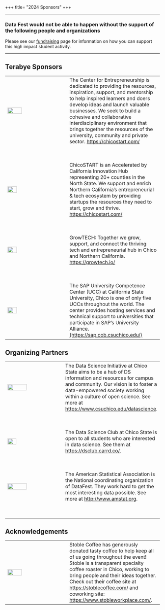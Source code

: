 +++
title= "2024 Sponsors"
+++


----

### Data Fest would not be able to happen without the support of the following people and organizations

Please see our [fundraising](../fundraising/) page for information on how you can support this high impact student activity. 

----

## Terabye Sponsors


<table border="0" align="center">
<colgroup>
<col width="40%" />
<col width="60%" />
</colgroup>

  <tbody>
 <tr>
    <td align="left" markdown="span"><img src="../img/clients/CFE_BUS_wildcat_horizontal.png" style="width:50%"></img></td>
    <td>The Center for Entrepreneurship is dedicated to providing the resources, inspiration, support, and mentorship to help inspired learners and doers develop ideas and launch valuable businesses. We seek to build a cohesive and collaborative interdisciplinary environment that brings together the resources of the university, community and private sector.
        <a href ="https://chicostart.com/">https://chicostart.com/</a></td>
  </tr>
  
  
  <tr><td height= "50"> </td> <td></td></tr>
 
 <tr>
    <td align="left" markdown="span"><img src="../img/clients/cs_logo_stacked.png" style="width:40%"></img></td>
    <td>ChicoSTART is an Accelerated by California Innovation Hub representing 20+ counties in the North State. We support and enrich Northern California’s entrepreneurial & tech ecosystem by providing startups the resources they need to start, grow and thrive. 
        <a href ="https://chicostart.com/">https://chicostart.com/</a></td>
  </tr>
  
  <tr><td height= "50"> </td> <td></td></tr>

  <tr>
    <td align="left" markdown="span"><img src="../img/clients/gt_logo_stacked.png" style="width:40%"></img></td>
    <td> GrowTECH: Together we grow, support, and connect the thriving tech and entrepreneurial hub in Chico and Northern California.
        <a href ="https://growtech.io//">https://growtech.io/</a></td>
  </tr>
  

  <tr><td height= "50"> </td> <td></td></tr>

  <tr>
    <td align="left" markdown="span"><img src="../img/clients/sap.jpeg" style="width:40%"></img></td>
    <td> The SAP University Competence Center (UCC) at California State University, Chico is one of only five UCCs throughout the world. The center provides hosting services and technical support to universities that participate in SAP’s University Alliance.
        <a href ="https://sap.cob.csuchico.edu/">(https://sap.cob.csuchico.edu/)</a></td>
  </tr>
  
  </tbody>
</table>


## Organizing Partners

<table border="0" align="center">
<colgroup>
<col width="40%" />
<col width="60%" />
</colgroup>

  <tbody>
    <tr>
    <td><img src="../img/clients/DSI_Logo_Horizontal_Small.jpg" style="width:60%"></img></td>
    <td> The Data Science Initiative at Chico State aims to be a hub of DS information and resources for campus and community. Our vision is to foster a data-empowered society working within a culture of open science. See more at <a href="https://www.csuchico.edu/datascience">https://www.csuchico.edu/datascience</a>. </td>
  </tr>
  
  <tr><td height= "50"> </td> <td></td></tr>
  
  <tr>
    <td><img src="../img/clients/dsclub.png" style="width:40%"></img></td>
    <td> The Data Science Club at Chico State is open to all students who are interested in data science. See them at <a href="https://dsclub.carrd.co/">https://dsclub.carrd.co/</a>. </td>
  </tr>

  <tr><td height= "50"> </td> <td></td></tr>
  
   <tr>
    <td><img src="../img/clients/asa_logo.jpg" style="width:60%"></img></td>
    <td>The American Statistical Association is the National coordinating organization of DataFest. 
        They work hard to get the most interesting data possible. 
        See more at <a href="http://www.amstat.org">http://www.amstat.org</a>. </td>
  </tr>
  
  <tr><td height= "50"> </td> <td></td></tr>
    
  </tbody>
</table>


## Acknowledgements


<table border="0" align="center">
<colgroup>
<col width="40%" />
<col width="60%" />
</colgroup>

   <tbody>
   <tr>
   <td align="left" markdown="span"><img src="../img/clients/StobleLogo.png" style="width:50%"></img></td>
    <td> Stoble Coffee has generously donated tasty coffee to help keep all of us going throughout the event! Stoble is a transparent specialty coffee roaster in Chico, working to bring people and their ideas together. Check out their coffee site at <a href="https://stoblecoffee.com/">https://stoblecoffee.com/</a> and coworking site: <a href="https://www.stobleworkplace.com/">https://www.stobleworkplace.com/</a>. </td>
        </tr>
        </tbody>
</table>
